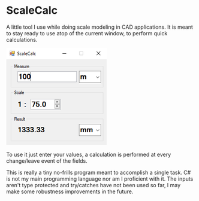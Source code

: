# ScaleCalc
A little tool I use while doing scale modeling in CAD applications. It is meant to stay ready to use atop of the current window, to perform quick calculations.

![ScreenShot](https://raw.githubusercontent.com/waldmanns/ScaleCalc/screenshots/screen_capture.PNG)

To use it just enter your values, a calculation is performed at every change/leave event of the fields.


This is really a tiny no-frills program meant to accomplish a single task. C# is not my main programming language nor am I proficient with it. The inputs aren't type protected and try/catches have not been used so far, I may make some robustness improvements in the future. 